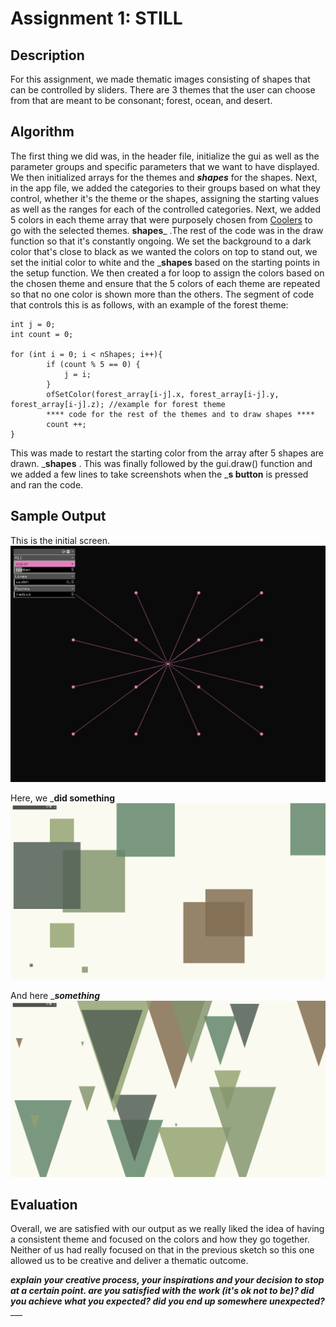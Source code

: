# Assignment 1: STILL

## Description
For this assignment, we made thematic images consisting of shapes that can be controlled by sliders. There are 3 themes that the user can choose from that are meant to be consonant; forest, ocean, and desert. 

## Algorithm 
The first thing we did was, in the header file, initialize the gui as well as the parameter groups and specific parameters that we want to have displayed. We then initialized arrays for the themes and ___shapes___ for the shapes. Next, in the app file, we added the categories to their groups based on what they control, whether it's the theme or the shapes, assigning the starting values as well as the ranges for each of the controlled categories. Next, we added 5 colors in each theme array that were purposely chosen from [Coolers](https://coolors.co/) to go with the selected themes. ____shapes_____ .The rest of the code was in the draw function so that it's constantly ongoing. We set the background to a dark color that's close to black as we wanted the colors on top to stand out, we set the initial color to white and the _____shapes____ based on the starting points in the setup function. We then created a for loop to assign the colors based on the chosen theme and ensure that the 5 colors of each theme are repeated so that no one color is shown more than the others. The segment of code that controls this is as follows, with an example of the forest theme:

```
int j = 0;
int count = 0;
    
for (int i = 0; i < nShapes; i++){
        if (count % 5 == 0) {
            j = i;
        }        
        ofSetColor(forest_array[i-j].x, forest_array[i-j].y, forest_array[i-j].z); //example for forest theme
        **** code for the rest of the themes and to draw shapes ****
        count ++;
}
```

This was made to restart the starting color from the array after 5 shapes are drawn. _____shapes____ . This was finally followed by the gui.draw() function and we added a few lines to take screenshots when the _____s button____ is pressed and ran the code. 

## Sample Output 
This is the initial screen.
![The first image](/Assignments/Assignment1/images/screenshot0.png)

Here, we ___did something__
![The second image](/Assignments/Assignment1/images/screenshot1.png)

And here ____something___
![The third image](/Assignments/Assignment1/images/screenshot2.png)

## Evaluation
Overall, we are satisfied with our output as we really liked the idea of having a consistent theme and focused on the colors and how they go together. Neither of us had really focused on that in the previous sketch so this one allowed us to be creative and deliver a thematic outcome. 

_____explain your creative process, your inspirations and your decision to stop at a certain point. are you satisfied with the work (it's ok not to be)? did you achieve what you expected? did you end up somewhere unexpected?________
